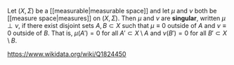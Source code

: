 Let $(X,\Sigma)$ be a [[measurable|measurable space]] and let $\mu$ and $\nu$ both be [[measure space|measures]] on $(X,\Sigma)$. Then $\mu$ and $\nu$ are **singular**, written $\mu \perp \nu$, if there exist disjoint sets $A,B\subset X$ such that $\mu \equiv 0$ outside of $A$ and $\nu \equiv 0$ outside of $B$. That is, $\mu(A') = 0$ for all $A'\subset X\setminus A$ and $\nu(B') =0$ for all $B'\subset X\setminus B$. 

https://www.wikidata.org/wiki/Q1824450